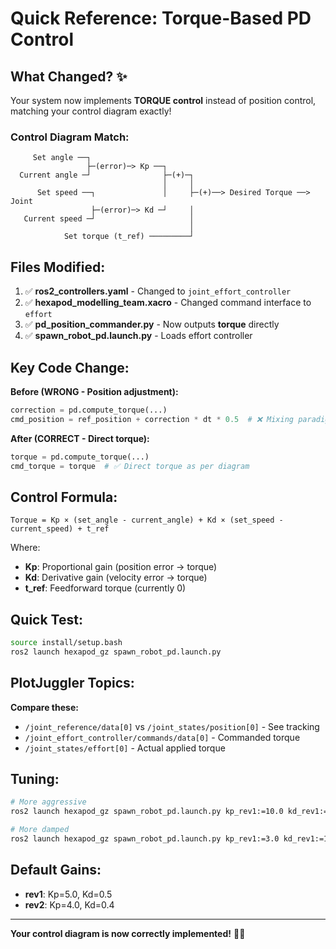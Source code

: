 # Quick Reference: Torque-Based PD Control

## What Changed? ✨

Your system now implements **TORQUE control** instead of position control, matching your control diagram exactly!

### Control Diagram Match:
```
     Set angle ──┐
                 ├─(error)─> Kp ──┐
  Current angle ─┘                ├─(+)─┐
                                  │     │
      Set speed ──┐               │     ├─(+)──> Desired Torque ──> Joint
                  ├─(error)─> Kd ─┘     │
   Current speed ─┘                     │
                                        │
            Set torque (t_ref) ─────────┘
```

## Files Modified:

1. ✅ **ros2_controllers.yaml** - Changed to `joint_effort_controller`
2. ✅ **hexapod_modelling_team.xacro** - Changed command interface to `effort`
3. ✅ **pd_position_commander.py** - Now outputs **torque** directly
4. ✅ **spawn_robot_pd.launch.py** - Loads effort controller

## Key Code Change:

**Before (WRONG - Position adjustment):**
```python
correction = pd.compute_torque(...)
cmd_position = ref_position + correction * dt * 0.5  # ❌ Mixing paradigms
```

**After (CORRECT - Direct torque):**
```python
torque = pd.compute_torque(...)
cmd_torque = torque  # ✅ Direct torque as per diagram
```

## Control Formula:

```
Torque = Kp × (set_angle - current_angle) + Kd × (set_speed - current_speed) + t_ref
```

Where:
- **Kp**: Proportional gain (position error → torque)
- **Kd**: Derivative gain (velocity error → torque)
- **t_ref**: Feedforward torque (currently 0)

## Quick Test:

```bash
source install/setup.bash
ros2 launch hexapod_gz spawn_robot_pd.launch.py
```

## PlotJuggler Topics:

**Compare these:**
- `/joint_reference/data[0]` vs `/joint_states/position[0]` - See tracking
- `/joint_effort_controller/commands/data[0]` - Commanded torque
- `/joint_states/effort[0]` - Actual applied torque

## Tuning:

```bash
# More aggressive
ros2 launch hexapod_gz spawn_robot_pd.launch.py kp_rev1:=10.0 kd_rev1:=1.0

# More damped
ros2 launch hexapod_gz spawn_robot_pd.launch.py kp_rev1:=3.0 kd_rev1:=1.5
```

## Default Gains:

- **rev1**: Kp=5.0, Kd=0.5
- **rev2**: Kp=4.0, Kd=0.4

---

**Your control diagram is now correctly implemented!** 🎯✅

